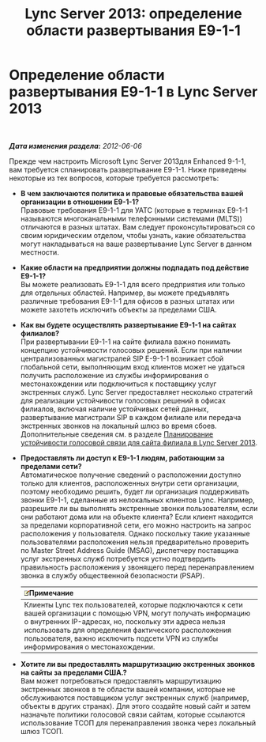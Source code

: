 ﻿---
title: 'Lync Server 2013: определение области развертывания E9-1-1'
TOCTitle: Определение области развертывания E9-1-1
ms:assetid: 2c572dfd-e901-471d-b5a0-18bc8d1d5328
ms:mtpsurl: https://technet.microsoft.com/ru-ru/library/Gg425775(v=OCS.15)
ms:contentKeyID: 49309296
ms.date: 05/19/2016
mtps_version: v=OCS.15
ms.translationtype: HT
---

# Определение области развертывания E9-1-1 в Lync Server 2013

 

_**Дата изменения раздела:** 2012-06-06_

Прежде чем настроить Microsoft Lync Server 2013для Enhanced 9-1-1, вам требуется спланировать развертывание E9-1-1. Ниже приведены некоторые из тех вопросов, которые требуется рассмотреть:

  - **В чем заключаются политика и правовые обязательства вашей организации в отношении E9-1-1?**  
    Правовые требования E9-1-1 для УАТС (которые в терминах E9-1-1 называются многоканальными телефонными системами (MLTS)) отличаются в разных штатах. Вам следует проконсультироваться со своим юридическим отделом, чтобы узнать, какие обязательства могут накладываться на ваше развертывание Lync Server в данном местности.

<!-- end list -->

  - **Какие области на предприятии должны подпадать под действие E9-1-1?**  
    Вы можете реализовать E9-1-1 для всего предприятия или только для отдельных областей. Например, вы можете предъявлять различные требования E9-1-1 для офисов в разных штатах или можете захотеть исключить объекты за пределами США.

<!-- end list -->

  - **Как вы будете осуществлять развертывание E9-1-1 на сайтах филиалов?**  
    При развертывании E9-1-1 на сайте филиала важно понимать концепцию устойчивости голосовых решений. Если при наличии централизованных магистралей SIP E-9-1-1 возникает сбой глобальной сети, выполняющим вход клиентов может не удаться получить расположение из службы информирования о местонахождении или подключиться к поставщику услуг экстренных служб. Lync Server предоставляет несколько стратегий для реализации устойчивости голосовых решений в офисах филиалов, включая наличие устойчивых сетей данных, развертывание магистрали SIP в каждом филиале или передача экстренных звонков на локальный шлюз во время сбоев. Дополнительные сведения см. в разделе [Планирование устойчивости голосовой связи для сайта филиала в Lync Server 2013](lync-server-2013-planning-for-branch-site-voice-resiliency.md).

<!-- end list -->

  - **Предоставлять ли доступ к E9-1-1 людям, работающим за пределами сети?**  
    Автоматическое получение сведений о расположении доступно только для клиентов, расположенных внутри сети организации, поэтому необходимо решить, будет ли организация поддерживать звонки E9-1-1, сделанные из нелокальных клиентов Lync. Например, разрешите ли вы выполнять экстренные звонки пользователям, если они работают дома или на объекте клиента? Если клиент находится за пределами корпоративной сети, его можно настроить на запрос расположения у пользователя. Однако поскольку такие указанные пользователями расположения нельзя предварительно проверить по Master Street Address Guide (MSAG), диспетчеру поставщика услуг экстренных служб потребуется устно подтвердить правильность расположения у звонящего перед перенаправлением звонка в службу общественной безопасности (PSAP).
    
    <table>
    <thead>
    <tr class="header">
    <th><img src="images/Gg398412.note(OCS.15).gif" title="note" alt="note" />Примечание</th>
    </tr>
    </thead>
    <tbody>
    <tr class="odd">
    <td>Клиенты Lync тех пользователей, которые подключаются к сети вашей организации с помощью VPN, могут получать информацию о внутренних IP-адресах, но, поскольку эти адреса нельзя использовать для определения фактического расположения пользователя, важно исключить подсети VPN из службы информирования о местонахождении.</td>
    </tr>
    </tbody>
    </table>


<!-- end list -->

  - **Хотите ли вы предоставлять маршрутизацию экстренных звонков на сайты за пределами США.?**  
    Вам может потребоваться предоставлять маршрутизацию экстренных звонков в те области вашей компании, которые не обслуживаются поставщиком услуг экстренных служб (например, объекты в других странах). Для этого создайте новый сайт и затем назначьте политики голосовой связи сайтам, которые ссылаются использование ТСОП для перенаправления звонка через локальный шлюз ТСОП.


